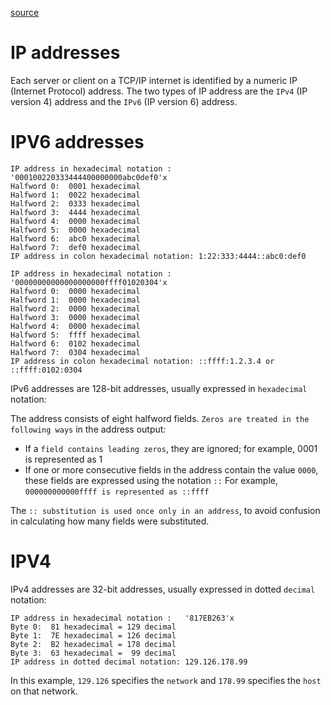 [source](https://www.ibm.com/docs/en/cics-ts/6.1?topic=concepts-ip-addresses)

# IP addresses
Each server or client on a TCP/IP internet is identified by a numeric IP (Internet Protocol) address. The two types of IP address are the `IPv4` (IP version 4) address and the `IPv6` (IP version 6) address.

# IPV6 addresses
```
IP address in hexadecimal notation :   '000100220333444400000000abc0def0'x
Halfword 0:  0001 hexadecimal
Halfword 1:  0022 hexadecimal
Halfword 2:  0333 hexadecimal
Halfword 3:  4444 hexadecimal
Halfword 4:  0000 hexadecimal
Halfword 5:  0000 hexadecimal
Halfword 6:  abc0 hexadecimal
Halfword 7:  def0 hexadecimal
IP address in colon hexadecimal notation: 1:22:333:4444::abc0:def0

IP address in hexadecimal notation :   '00000000000000000000ffff01020304'x
Halfword 0:  0000 hexadecimal
Halfword 1:  0000 hexadecimal
Halfword 2:  0000 hexadecimal
Halfword 3:  0000 hexadecimal
Halfword 4:  0000 hexadecimal
Halfword 5:  ffff hexadecimal
Halfword 6:  0102 hexadecimal
Halfword 7:  0304 hexadecimal
IP address in colon hexadecimal notation: ::ffff:1.2.3.4 or ::ffff:0102:0304
```

IPv6 addresses are 128-bit addresses, usually expressed in `hexadecimal` notation:

The address consists of eight halfword fields. `Zeros are treated in the following ways` in the address output:
- If a `field contains leading zeros`, they are ignored; for example, 0001 is represented as 1
- If one or more consecutive fields in the address contain the value `0000`, these fields are expressed using the notation `::` For example, `000000000000ffff is represented as ::ffff`

The `:: substitution is used once only in an address`, to avoid confusion in calculating how many fields were substituted.

# IPV4
IPv4 addresses are 32-bit addresses, usually expressed in dotted `decimal` notation:
```
IP address in hexadecimal notation :   '817EB263'x
Byte 0:  81 hexadecimal = 129 decimal
Byte 1:  7E hexadecimal = 126 decimal
Byte 2:  B2 hexadecimal = 178 decimal
Byte 3:  63 hexadecimal =  99 decimal
IP address in dotted decimal notation: 129.126.178.99
```

In this example, `129.126` specifies the `network` and `178.99` specifies the `host` on that network.